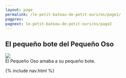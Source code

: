 ```yaml
---
layout: page
permalink: /le-petit-bateau-de-petit-ours/es/page1/
pagprev: 
pagnext: le-petit-bateau-de-petit-ours/es/page2
---
```


## El pequeño bote del Pequeño Oso

<img src="{{ site.baseurl }}/img/le-petit-bateau-de-petit-ours/page1.jpg"/>

<div class="childbook-text">
El Pequeño Oso amaba a su pequeño bote.
</div>

{% include nav.html %}
